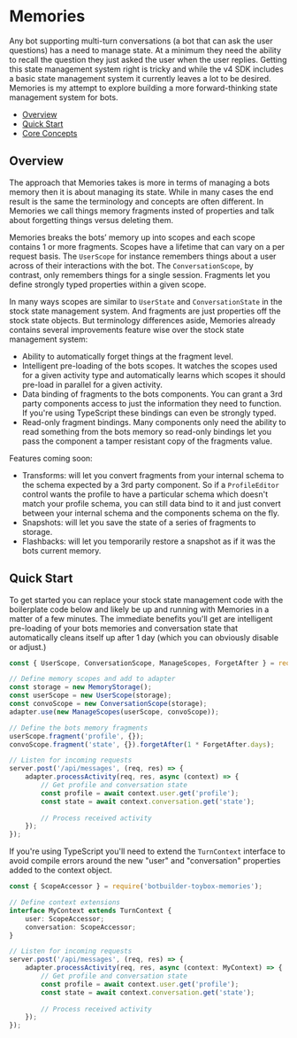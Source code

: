 # Memories
Any bot supporting multi-turn conversations (a bot that can ask the user questions) has a need to manage state. At a minimum they need the ability to recall the question they just asked the user when the user replies. Getting this state management system right is tricky and while the v4 SDK includes a basic state management system it currently leaves a lot to be desired. Memories is my attempt to explore building a more forward-thinking state management system for bots.

- [Overview](#overview)
- [Quick Start](#quick-start)
- [Core Concepts](./memories-concepts.md)

## Overview
The approach that Memories takes is more in terms of managing a bots memory then it is about managing its state. While in many cases the end result is the same the terminology and concepts are often different. In Memories we call things memory fragments insted of properties and talk about forgetting things versus deleting them. 

Memories breaks the bots’ memory up into scopes and each scope contains 1 or more fragments. Scopes have a lifetime that can vary on a per request basis.  The `UserScope` for instance remembers things about a user across of their interactions with the bot. The `ConversationScope`, by contrast, only remembers things for a single session. Fragments let you define strongly typed properties within a given scope.

In many ways scopes are similar to `UserState` and `ConversationState` in the stock state management system. And fragments are just properties off the stock state objects. But terminology differences aside, Memories already contains several improvements feature wise over the stock state management system:

- Ability to automatically forget things at the fragment level.
- Intelligent pre-loading of the bots scopes. It watches the scopes used for a given activity type and automatically learns which scopes it should pre-load in parallel for a given activity.
- Data binding of fragments to the bots components. You can grant a 3rd party components access to just the information they need to function.  If you're using TypeScript these bindings can even be strongly typed.
- Read-only fragment bindings. Many components only need the ability to read something from the bots memory so read-only bindings let you pass the component a tamper resistant copy of the fragments value.

Features coming soon:

- Transforms: will let you convert fragments from your internal schema to the schema expected by a 3rd party component. So if a `ProfileEditor` control wants the profile to have a particular schema which doesn't match your profile schema, you can still data bind to it and just convert between your internal schema and the components schema on the fly.
- Snapshots: will let you save the state of a series of fragments to storage.
- Flashbacks: will let you temporarily restore a snapshot as if it was the bots current memory. 

## Quick Start
To get started you can replace your stock state management code with the boilerplate code below and likely be up and running with Memories in a matter of a few minutes. The immediate benefits you'll get are intelligent pre-loading of your bots memories and conversation state that automatically cleans itself up after 1 day (which you can obviously disable or adjust.)    

```JavaScript
const { UserScope, ConversationScope, ManageScopes, ForgetAfter } = require('botbuilder-toybox-memories');

// Define memory scopes and add to adapter
const storage = new MemoryStorage();
const userScope = new UserScope(storage);
const convoScope = new ConversationScope(storage);
adapter.use(new ManageScopes(userScope, convoScope));

// Define the bots memory fragments
userScope.fragment('profile', {});
convoScope.fragment('state', {}).forgetAfter(1 * ForgetAfter.days);

// Listen for incoming requests 
server.post('/api/messages', (req, res) => {
    adapter.processActivity(req, res, async (context) => {
        // Get profile and conversation state
        const profile = await context.user.get('profile');
        const state = await context.conversation.get('state');
        
        // Process received activity
    });
});
```

If you're using TypeScript you'll need to extend the `TurnContext` interface to avoid compile errors around the new "user" and "conversation" properties added to the context object.

```TypeScript
const { ScopeAccessor } = require('botbuilder-toybox-memories');

// Define context extensions
interface MyContext extends TurnContext {
    user: ScopeAccessor;
    conversation: ScopeAccessor;
}

// Listen for incoming requests 
server.post('/api/messages', (req, res) => {
    adapter.processActivity(req, res, async (context: MyContext) => {
        // Get profile and conversation state
        const profile = await context.user.get('profile');
        const state = await context.conversation.get('state');
        
        // Process received activity
    });
});
```
